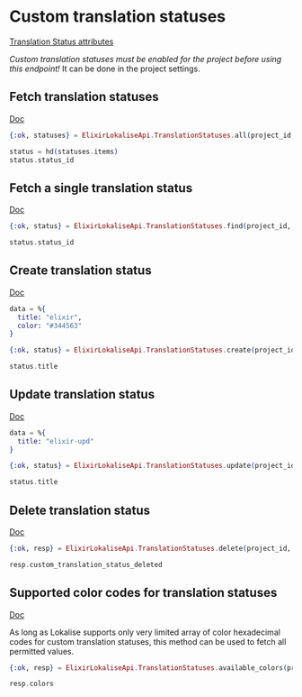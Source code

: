 # Custom translation statuses

[Translation Status attributes](https://app.lokalise.com/api2docs/curl/#object-translation-statuses)

*Custom translation statuses must be enabled for the project before using this endpoint!* It can be done in the project settings.

## Fetch translation statuses

[Doc](https://app.lokalise.com/api2docs/curl/#transition-list-all-custom-translation-statuses-get)

```elixir
{:ok, statuses} = ElixirLokaliseApi.TranslationStatuses.all(project_id, page: 2, limit: 1)

status = hd(statuses.items)
status.status_id
```

## Fetch a single translation status

[Doc](https://app.lokalise.com/api2docs/curl/#transition-retrieve-a-custom-translation-status-get)

```elixir
{:ok, status} = ElixirLokaliseApi.TranslationStatuses.find(project_id, status_id)

status.status_id
```

## Create translation status

[Doc](https://app.lokalise.com/api2docs/curl/#transition-create-a-custom-translation-status-post)

```elixir
data = %{
  title: "elixir",
  color: "#344563"
}

{:ok, status} = ElixirLokaliseApi.TranslationStatuses.create(project_id, data)

status.title
```

## Update translation status

[Doc](https://app.lokalise.com/api2docs/curl/#transition-update-a-custom-translation-status-put)

```elixir
data = %{
  title: "elixir-upd"
}

{:ok, status} = ElixirLokaliseApi.TranslationStatuses.update(project_id, status_id, data)

status.title
```

## Delete translation status

[Doc](https://app.lokalise.com/api2docs/curl/#transition-delete-a-custom-translation-status-delete)

```elixir
{:ok, resp} = ElixirLokaliseApi.TranslationStatuses.delete(project_id, status_id)

resp.custom_translation_status_deleted
```

## Supported color codes for translation statuses

[Doc](https://app.lokalise.com/api2docs/curl/#transition-retrieve-available-colors-for-custom-translation-statuses-get)

As long as Lokalise supports only very limited array of color hexadecimal codes for custom translation statuses, this method can be used to fetch all permitted values.

```elixir
{:ok, resp} = ElixirLokaliseApi.TranslationStatuses.available_colors(project_id)

resp.colors
```
